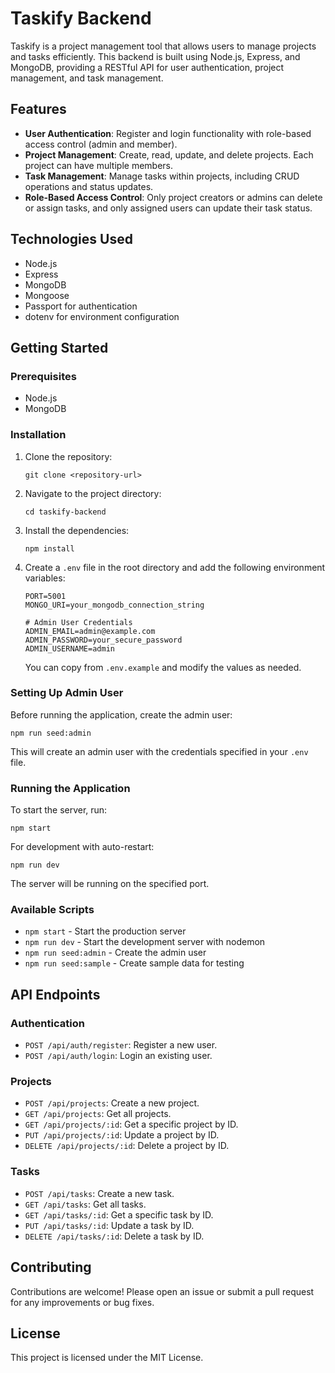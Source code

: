 # Taskify Backend

Taskify is a project management tool that allows users to manage projects and tasks efficiently. This backend is built using Node.js, Express, and MongoDB, providing a RESTful API for user authentication, project management, and task management.

## Features

- **User Authentication**: Register and login functionality with role-based access control (admin and member).
- **Project Management**: Create, read, update, and delete projects. Each project can have multiple members.
- **Task Management**: Manage tasks within projects, including CRUD operations and status updates.
- **Role-Based Access Control**: Only project creators or admins can delete or assign tasks, and only assigned users can update their task status.

## Technologies Used

- Node.js
- Express
- MongoDB
- Mongoose
- Passport for authentication
- dotenv for environment configuration

## Getting Started

### Prerequisites

- Node.js
- MongoDB

### Installation

1. Clone the repository:
   ```
   git clone <repository-url>
   ```

2. Navigate to the project directory:
   ```
   cd taskify-backend
   ```

3. Install the dependencies:
   ```
   npm install
   ```

4. Create a `.env` file in the root directory and add the following environment variables:
   ```
   PORT=5001
   MONGO_URI=your_mongodb_connection_string

   # Admin User Credentials
   ADMIN_EMAIL=admin@example.com
   ADMIN_PASSWORD=your_secure_password
   ADMIN_USERNAME=admin
   ```

   You can copy from `.env.example` and modify the values as needed.

### Setting Up Admin User

Before running the application, create the admin user:
```
npm run seed:admin
```

This will create an admin user with the credentials specified in your `.env` file.

### Running the Application

To start the server, run:
```
npm start
```

For development with auto-restart:
```
npm run dev
```

The server will be running on the specified port.

### Available Scripts

- `npm start` - Start the production server
- `npm run dev` - Start the development server with nodemon
- `npm run seed:admin` - Create the admin user
- `npm run seed:sample` - Create sample data for testing

## API Endpoints

### Authentication

- `POST /api/auth/register`: Register a new user.
- `POST /api/auth/login`: Login an existing user.

### Projects

- `POST /api/projects`: Create a new project.
- `GET /api/projects`: Get all projects.
- `GET /api/projects/:id`: Get a specific project by ID.
- `PUT /api/projects/:id`: Update a project by ID.
- `DELETE /api/projects/:id`: Delete a project by ID.

### Tasks

- `POST /api/tasks`: Create a new task.
- `GET /api/tasks`: Get all tasks.
- `GET /api/tasks/:id`: Get a specific task by ID.
- `PUT /api/tasks/:id`: Update a task by ID.
- `DELETE /api/tasks/:id`: Delete a task by ID.

## Contributing

Contributions are welcome! Please open an issue or submit a pull request for any improvements or bug fixes.

## License

This project is licensed under the MIT License.